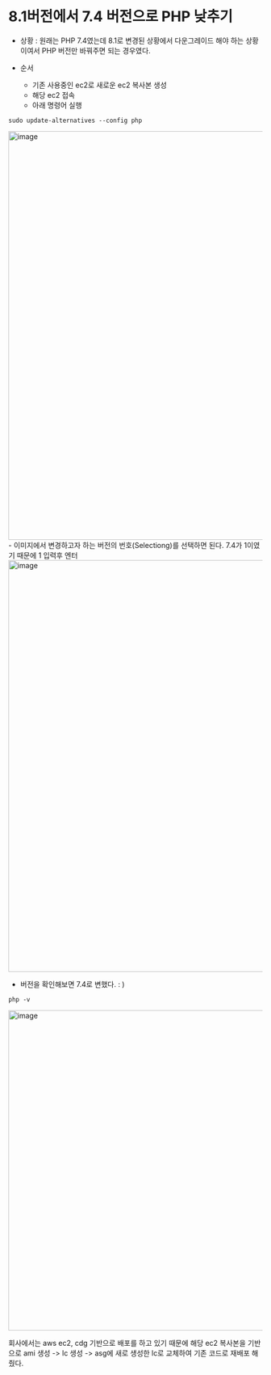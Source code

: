 # 8.1버전에서 7.4 버전으로 PHP 낮추기
- 상황 : 원래는 PHP 7.4였는데 8.1로 변경된 상황에서 다운그레이드 해야 하는 상황이여서 PHP 버전만 바꿔주면 되는 경우였다.

- 순서 
  - 기존 사용중인 ec2로 새로운 ec2 복사본 생성
  - 해당 ec2 접속 
  - 아래 명령어 실행
```
sudo update-alternatives --config php
```
<img width="809" alt="image" src="https://user-images.githubusercontent.com/14108487/176100292-401dc5ef-8fa9-45fa-99b5-d45d93c71b84.png">
- 이미지에서 변경하고자 하는 버전의 번호(Selectiong)를 선택하면 된다. 7.4가 1이였기 때문에 1 입력후 엔터 
<img width="815" alt="image" src="https://user-images.githubusercontent.com/14108487/176100593-95c6dd4a-db51-42f0-9aa4-71106ad5c4ca.png">

 - 버전을 확인해보면 7.4로 변했다. : ) 
```
php -v 
```
<img width="634" alt="image" src="https://user-images.githubusercontent.com/14108487/176100675-6d1db938-7706-464e-8570-2246ba6830e9.png">

회사에서는 aws ec2, cdg 기반으로 배포를 하고 있기 때문에 해당 ec2 복사본을 기반으로 ami 생성 -> lc 생성 -> asg에 새로 생성한 lc로 교체하여 기존 코드로 재배포 해줬다.
